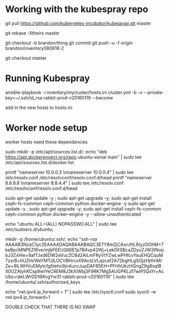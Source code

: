 Working with the kubespray repo
===============================

git pull https://github.com/kubernetes-incubator/kubespray.git master

git rebase -Xtheirs master

git checkout -b brandon/thing
git commit
git push -u -f origin brandon/inventory080818-2

git checkout master



Running Kubespray
===========================

ansible-playbook -i inventory/mycluster/hosts.ini cluster.yml -b -v  --private-key=~/.ssh/id_rsa.rabbit-prod-v20160119 --become

add in the new hosts to hosts.ini


Worker node setup
===============================
worker hosts need these dependencies

sudo mkdir -p /etc/apt/sources.list.d/; echo "deb https://apt.dockerproject.org/repo ubuntu-xenial main" | sudo tee /etc/apt/sources.list.d/docker.list

printf "nameserver 10.0.0.3 \nnameserver 10.0.0.4" | sudo tee /etc/resolv.conf /etc/resolvconf/resolv.conf.d/head
printf "nameserver 8.8.8.8 \nnameserver 8.8.4.4" | sudo tee /etc/resolv.conf /etc/resolvconf/resolv.conf.d/head

sudo apt-get update -y ; sudo apt-get upgrade -y; sudo apt-get install ceph-fs-common ceph-common python docker-engine -y
sudo apt-get update -y ; sudo apt-get upgrade -y; sudo apt-get install ceph-fs-common ceph-common python docker-engine -y --allow-unauthenticated

echo "ubuntu ALL=(ALL) NOPASSWD:ALL" | sudo tee /etc/sudoers.d/ubuntu;

mkdir -p /home/ubuntu/.ssh/; echo "ssh-rsa AAAAB3NzaC1yc2EAAAADAQABAAABAQC3E7Y8mZjCAxn/HL6tyzGOhM+7keBpcMNPEZWve/mjbFEEUQI6IE1p7B4vp42Wj+Lek0XSBcaZDyuZJW2tNvpbJ3ZxHle+9afTJxd6DW2eVucZC6d2AiLmFRyVtYZwLwPHfcvYauEHQCquM7zxrB+hUZnVWeYMTJlLOCVBHrcxX9AvzLVLqzcaf2A72bgHLgSOjzHjifmM/Ze+9lLWHVuEMytcfg5tehv9jn4uccJupDAF85EH+PFHhUkzHQngZ9g8sqIBX0OZAlyhKCsp9wIYeCREM8J3kXiWbj3F9RK7Mg5AUGPKLJf7wiP5QsYr+AcUbz+ideLWrDD16KvgYw31 rabbit-prod-v20160119" | sudo tee /home/ubuntu/.ssh/authorized_keys

echo "net.ipv4.ip_forward = 1" | sudo tee /etc/sysctl.conf
sudo sysctl -w net.ipv4.ip_forward=1

DOUBLE CHECK THAT THERE IS NO SWAP

